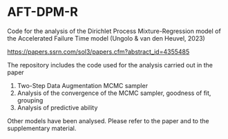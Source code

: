 # AFT-DPM-R
Code for the analysis of the Dirichlet Process Mixture-Regression model of the Accelerated Failure Time model (Ungolo &amp; van den Heuvel, 2023)

https://papers.ssrn.com/sol3/papers.cfm?abstract_id=4355485

The repository includes the code used for the analysis carried out in the paper
1) Two-Step Data Augmentation MCMC sampler
2) Analysis of the convergence of the MCMC sampler, goodness of fit, grouping
3) Analysis of predictive ability

Other models have been analysed. Please refer to the paper and to the supplementary material.
